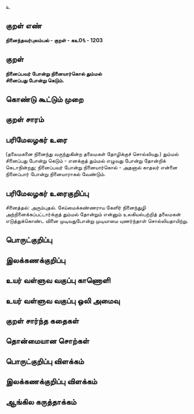 உ

## குறள் எண் 

**நினைந்தவர்புலம்பல் - குறள் - கஉ0௩ - 1203**

## குறள் 

**நினைப்பவர் போன்று நினையார்கொல் தும்மல்  
சினைப்பது போன்று கெடும்.** 

## கொண்டு கூட்டும் முறை


## குறள் சாரம் 


## பரிமேலழகர் உரை

(தலைமகனை நினைந்து வருந்துகின்ற தலைமகள் தோழிக்குச் சொல்லியது.) தும்மல் சினைப்பது போன்று கெடும் - எனக்குத் தும்மல் எழுவது போன்று தோன்றிக் கெடாநின்றது; நினைப்பவர் போன்று நினையார்கொல் - அதனால் காதலர் என்னை நினைப்பார் போன்று நினையாராகல் வேண்டும்.

## பரிமேலழகர் உரைகுறிப்பு   

சினைத்தல்: அரும்புதல். சேய்மைக்கண்ணராய கேளிர் நினைந்துழி அந்நினைக்கப்பட்டார்க்குத் தும்மல் தோன்றும் என்னும் உலகியல்பற்றித் தலைமகன் எடுத்துக்கொண்ட வினை முடிவதுபோன்று முடியாமை யுணர்ந்தாள் சொல்லியதாயிற்று.

## பொருட்குறிப்பு 


## இலக்கணக்குறிப்பு  


## உயர் வள்ளுவ வகுப்பு காணொளி


## உயர் வள்ளுவ வகுப்பு ஒலி அமைவு 

 
## குறள் சார்ந்த கதைகள் 


## தொன்மையான சொற்கள்


## பொருட்குறிப்பு விளக்கம்


## இலக்கணக்குறிப்பு விளக்கம்


## ஆங்கில கருத்தாக்கம் 


